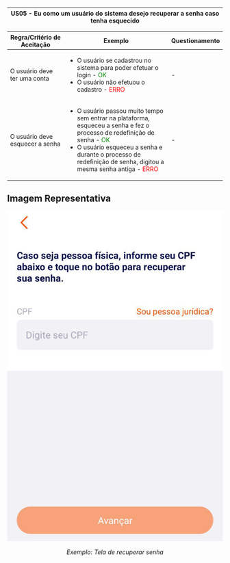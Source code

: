 <table>
    <thead>
        <tr>
            <th colspan="2" rowspan="2"> US05 - Eu como um usuário do sistema desejo recuperar a senha caso tenha esquecido</th>
        </tr>        
    </thead>
</table>

<table>
    <thead>
        <tr>
            <th>Regra/Critério de Aceitação</th>
            <th>Exemplo</th>
            <th>Questionamento</th>
        </tr>        
    </thead>
    <tbody>
        <tr>
            <td>O usuário deve ter uma conta</td>
            <td>
                <ul>
                    <li>O usuário se cadastrou no sistema para poder efetuar o login - <span style="color:green">OK</span></li>
                    <li>O usuário não efetuou o cadastro - <span style="color:red">ERRO</span></li>
                </ul>
            </td>
            <td> - </td>
        </tr>
        <tr>
            <td>O usuário deve esquecer a senha</td>
            <td>
                <ul>
                    <li>O usuário passou muito tempo sem entrar na plataforma, esqueceu a senha e fez o processo de redefinição de senha - <span style="color:green">OK</span></li>
                    <li>O usuário esqueceu a senha e durante o processo de redefinição de senha, digitou a mesma senha antiga - <span style="color:red">ERRO</span></li>
                </ul>
            </td>
            <td> - </td>
        </tr>
    </tbody>
</table>

## **Imagem Representativa**

![US01](../../../img/senha.jpg)
<p align="center"><i>Exemplo: Tela de recuperar senha</i></p>